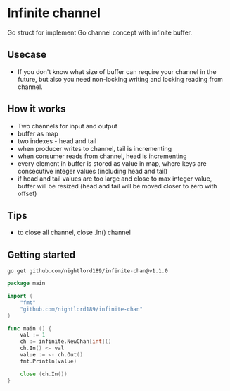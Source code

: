 # Infinite channel

Go struct for implement Go channel concept with infinite buffer.

## Usecase
+ If you don't know what size of buffer can require your channel in the future, but also you need non-locking writing and locking reading from channel.

## How it works
+ Two channels for input and output
+ buffer as map
+ two indexes - head and tail 
+ when producer writes to channel, tail is incrementing
+ when consumer reads from channel, head is incrementing
+ every element in buffer is stored as value in map, where keys are consecutive integer values (including head and tail)
+ if head and tail values are too large and close to max integer value, buffer will be resized (head and tail will be moved closer to zero with offset)

## Tips
+ to close all channel, close .In() channel

## Getting started

```
go get github.com/nightlord189/infinite-chan@v1.1.0
```

```go
package main

import (
	"fmt"
	"github.com/nightlord189/infinite-chan"
)

func main () {
	val := 1
	ch := infinite.NewChan[int]()
	ch.In() <- val
	value := <- ch.Out()
	fmt.Println(value)

	close (ch.In())
}
```